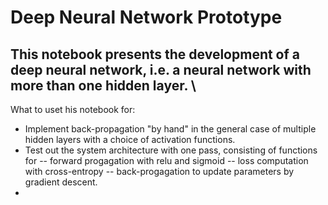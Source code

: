 # Deep Neural Network Prototype
## This notebook presents the development of a deep neural network, i.e. a neural network with more than one hidden layer. \

What to uset his notebook for:
- Implement back-propagation "by hand" in the general case of multiple hidden layers with a choice of activation functions.
- Test out the system architecture with one pass, consisting of functions for 
-- forward progagation with relu and sigmoid
-- loss computation with cross-entropy
-- back-progagation to update parameters by gradient descent.
- 

